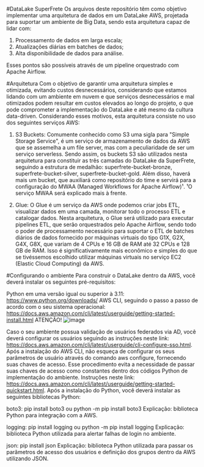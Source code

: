 #DataLake SuperFrete
Os arquivos deste repositório têm como objetivo implementar uma arquitetura de dados em um DataLake AWS, projetada para suportar um ambiente de Big Data, sendo esta arquitetura capaz de lidar com:

  1) Processamento de dados em larga escala;
  2) Atualizações diárias em batches de dados;
  3) Alta disponibilidade de dados para análise.
     
Esses pontos são possíveis através de um pipeline orquestrado com Apache Airflow.

#Arquitetura
Com o objetivo de garantir uma arquitetura simples e otimizada, evitando custos desnecessários, considerando que estamos lidando com um ambiente em nuvem e que serviços desnecessários e mal otimizados podem resultar em custos elevados ao longo do projeto, o que pode comprometer a implementação do DataLake e até mesmo da cultura data-driven. Considerando esses motivos, esta arquitetura consiste no uso dos seguintes serviços AWS:

  1) S3 Buckets: Comumente conhecido como S3 uma sigla para "Simple Storage Service", é um serviço de armazenamento de dados da AWS que se assemelha a um file server, mas com a peculiaridade de ser um serviço serverless. Sendo assim, os buckets S3 são utilizados nesta arquitetura para constituir as três camadas do DataLake da SuperFrete, seguindo a estrutura de medalhão: superfrete-bucket-bronze, superfrete-bucket-silver, superfrete-bucket-gold. Além disso, haverá mais um bucket, que auxiliará como repositório do time e servirá para a configuração do MWAA (Managed Workflows for Apache Airflow)¹.
  ¹O serviço MWAA será explicado mais à frente.

  2) Glue: O Glue é um serviço da AWS onde podemos criar jobs ETL, visualizar dados em uma camada, monitorar todo o processo ETL e catalogar dados. Nesta arquitetura, o Glue será utilizado para executar pipelines ETL, que serão orquestrados pelo Apache Airflow, sendo todo o poder de processamento necessário para suportar o ETL de batches diários de dados fornecido por máquinas virtuais do tipo G1X, G2X, G4X, G8X, que variam de 4 CPUs e 16 GB de RAM até 32 CPUs e 128 GB de RAM. Isso é significativamente mais econômico e simples do que se tivéssemos escolhido utilizar máquinas virtuais no serviço EC2 (Elastic Cloud Computing) da AWS.

#Configurando o ambiente
Para construir o DataLake dentro da AWS, você deverá instalar os seguintes pré-requisitos:

Python em uma versão igual ou superior à 3.11: https://www.python.org/downloads/
AWS CLI, seguindo o passo a passo de acordo com o seu sistema operacional: https://docs.aws.amazon.com/cli/latest/userguide/getting-started-install.html
ATENÇÃO!
![image](https://github.com/user-attachments/assets/a14bd37f-8eb9-40bd-8d2c-7fd227cade5a)

Caso o seu ambiente possua validação de usuários federados via AD, você deverá configurar os usuários seguindo as instruções neste link: https://docs.aws.amazon.com/cli/latest/userguide/cli-configure-sso.html.
Após a instalação do AWS CLI, não esqueça de configurar os seus parâmetros de usuário através do comando aws configure, fornecendo suas chaves de acesso. Esse procedimento evita a necessidade de passar suas chaves de acesso como constantes dentro dos códigos Python de implementação do ambiente. Instruções neste link: https://docs.aws.amazon.com/cli/latest/userguide/getting-started-quickstart.html.
Após a instalação do Python, você deverá instalar as seguintes bibliotecas Python:

boto3: pip install boto3 ou python -m pip install boto3
Explicação: biblioteca Python para integração com a AWS.

logging: pip install logging ou python -m pip install logging
Explicação: biblioteca Python utilizada para alertar falhas de login no ambiente.

json: pip install json
Explicação: biblioteca Python utilizada para passar os parâmetros de acesso dos usuários e definição dos grupos dentro da AWS utilizando JSON.
